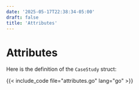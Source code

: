 ```yaml
---
date: '2025-05-17T22:38:34-05:00'
draft: false
title: 'Attributes'
---
```


# Attributes

Here is the definition of the `CaseStudy` struct:

{{< include_code file="attributes.go" lang="go" >}}
